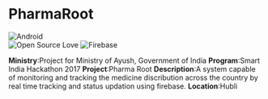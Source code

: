 # PharmaRoot

![Android](https://img.shields.io/badge/Platform-Android-green.svg)  
![Open Source Love](https://badges.frapsoft.com/os/v2/open-source.svg?v=103)
![Firebase](https://img.shields.io/badge/Services-Firebase-orange.svg) 

**Ministry**:Project for Ministry of Ayush, Government of India
**Program**:Smart India Hackathon 2017
**Project**:Pharma Root
**Description**:A system capable of monitoring and tracking the medicine discribution across the country by real time tracking and status updation using firebase.
**Location**:Hubli

